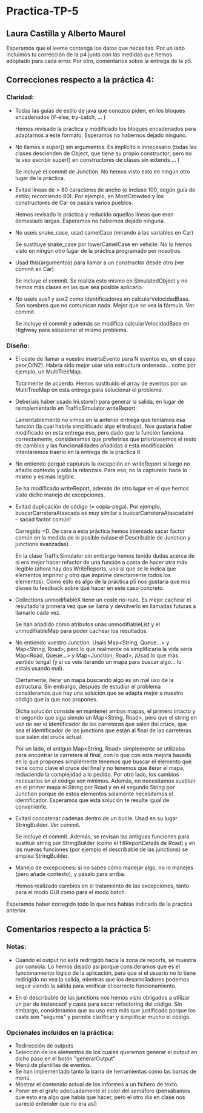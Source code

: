 # Practica-TP-5

## Laura Castilla y Alberto Maurel

Esperamos que el leeme contenga los datos que necesitas. Por un lado incluimos tu corrección de la p4 junto con las medidas
que hemos adoptado para cada error. Por otro, comentarios sobre la entrega de la p5.

## Correcciones respecto a la práctica 4:

### Claridad:

+ Todas las guías de estilo de java que conozco piden, en los bloques encadenados (if-else, try-catch, ... )

  Hemos revisado la práctica y modificado los bloques encadenados para adaptarnos a este formato.
  Esperamos no habernos dejado ninguno.

+ No llames a super() sin argumentos. Es implícito e innecesario (todas las clases descienden de Object,
  que tiene su propio constructor; pero no te veo escribir super() en constructores de clases sin extends ... )

  Se incluye el commit de Junction. No hemos visto esto en ningún otro lugar de la práctica.


+ Evitad líneas de > 80 caracteres de ancho (o incluso 100, según guía de estilo; recomiendo 80). 
  Por ejemplo, en MostCrowded y los constructores de Car os pasais varios pueblos.

  Hemos revisado la práctica y reducido aquellas líneas que eran demasiado largas. Esperamos no habernos dejado
  ninguna.

+ No useis snake_case, usad camelCase (mirando a las variables en Car)

  Se sustituye snake_case por lowerCamelCase en vehicle. No lo hemos visto en ningún otro lugar de la práctica
  programado por nosotros.

+ Usad this(argumentos) para llamar a un constructor desde otro (ver commit en Car)

  Se incluye el commit. Se realiza esto mismo en SimulatedObject y no hemos más clases en las que sea
  posible aplicarlo.

+ No useis aux1 y aux2 como identificadores en calcularVelocidadBase. Son nombres que no comunican
  nada. Mejor que se vea la fórmula. Ver commit.

  Se incluye el commit y además se modifica calcularVelocidadBase en Highway para solucionar el 
  mismo problema.
  
  
### Diseño:
 
 + El coste de llamar a vuestro insertaEvento para N eventos es, en el caso peor,O(N2). Habría sido mejor usar una estructura              ordenada... como por ejemplo, un MultiTreeMap.
   
   Totalmente de acuerdo. Hemos sustituido el array de eventos por un MultiTreeMap en esta entrega para solucionar el problema.
  
 + Deberíais haber usado Ini.store() para generar la salida, en lugar de reimplementarlo en TrafficSimulator.writeReport.

   Lamentablemente no vimos en la anterior entrega que teníamos esa función (la cual habría simplificado algo el trabajo).
   Nos gustaría haber modificado en esta entrega eso, pero dado que la función funciona correctamente, consideramos que 
   preferirías que priorizasemos el resto de cambios y las funcionalidades añadidas a esta modificación. Intentaremos traerlo
   en la entrega de la práctica 6

 + No entiendo porqué capturais la excepción en writeReport si luego no añadis contexto y sólo la relanzais.
   Para eso, no la captureis: hace lo mismo y es más legible.

   Se ha modificado writeReport, además de otro lugar en el que hemos visto dicho manejo de excepciones.

 + Evitad duplicación de código (= copia-pega). Por ejemplo, buscarCarreteraAtascada es muy similar a
   buscarCarreteraAtascadaIni – sacad factor común!
   
   Corregido =D. De cara a esta práctica hemos intentado sacar factor común en la medida de lo posible (véase el Describable
   de Junction y junctions avanzadas). 
   
   En la clase TrafficSimulator sin embargo hemos tenido dudas acerca de si era mejor hacer
   refactor de una función a costa de hacer otra más ilegible (ahora hay dos WriteReports, uno al que se le indica que elementos
   imprimir y otro que imprime directamente todos los elementos). Como esto es algo de la práctica p5 nos gustaría que nos 
   dieses tu feedback sobre qué hacer en este caso concreto.

 + Collections.unmodifiableX tiene un coste no-nulo. Es mejor cachear el resultado la primera vez que se
   llama y devolverlo en llamadas futuras a llamarlo cada vez.
   
   Se han añadido como atributos unas unmodifiableList y el unmodifiableMap para poder cachear los resultados.

 + No entiendo vuestro Junction. Usais Map<String, Queue...> y Map<String, Road>, pero lo que
   realmente os simplificaría la vida sería Map<Road, Queue...> y Map<Junction, Road>. ¡Usad lo que
   más sentido tenga! (y si os veis iterando un mapa para buscar algo... lo estais usando mal).
   
   Ciertamente, iterar un mapa buscando algo es un mal uso de la estructura. Sin embargo, después de estudiar
   el problema consideramos que hay una solución que se adapta mejor a nuestro código que la que nos propones.
   
   Dicha solución consiste en mantener ambos mapas, el primero intacto y el segundo que siga siendo un 
   Map<String, Road>, pero que el string en vez de ser el identificador de las carreteras que salen del cruce,
   que sea el identificador de las junctions que están al final de las carreteras que salen del cruce actual.
   
   Por un lado, el antiguo Map<String, Road> simplemente se utilizaba para encontrar la carretera al final, con
   lo que con esta mejora basada en lo que propones simplemente tenemos que buscar el elemento que tiene como
   clave el cruce del final y no tenemos que iterar el mapa, reduciendo la complejidad a lo pedido. Por otro lado,
   los cambios necesarios en el código son mínimos. Además, no necesitamos sustituir en el primer mapa el String
   por Road y en el segundo String por Junction porque de estos elementos solamente necesitamos el identificador.
   Esperamos que esta solución te resulte igual de conveniente.

 + Evitad concatenar cadenas dentro de un bucle. Usad en su lugar StringBuilder. Ver commit.

   Se incluye el commit. Además, se revisan las antiguas funciones para sustituir string por StringBuilder 
   (como el fillReportDetails de Road) y en las nuevas funciones (por ejemplo el describable de las junctions) 
   se emplea StringBuilder.

 + Manejo de excepciones: si no sabes cómo manejar algo, no lo manejes (pero añade contexto), y pásalo para arriba.
    
    Hemos realizado cambios en el tratamiento de las excepciones, tanto para el modo GUI como para el modo batch.
    
 Esperamos haber corregido todo lo que nos habías indicado de la práctica anterior.
  
## Comentarios respecto a la práctica 5:
### Notas:
- Cuando el output no está redirigido hacia la zona de reports, se muestra por consola. Lo hemos dejado así porque
  consideramos que es el funcionamiento lógico de la aplicación, para que si el usuario no lo tiene redirigido no 
  vea la salida, mientras que los desarrolladores podemos seguir viendo la salida para verificar el correcto funcionamiento.
  
- En el describable de las junctions nos hemos visto obligados a utilizar un par de instanceof y casts para sacar refactoring
  del código. Sin embargo, consideramos que su uso está más que justificado porque los casts son "seguros" y permite clarificar
  y simplificar mucho el código.

### Opcionales incluidos en la práctica:
- Redirección de outputs
- Selección de los elementos de los cuales queremos generar el output en dicho paso en el botón 
  "generarOutput"
- Menú de plantillas de eventos.
- Se han implementado tanto la barra de herramientas como las barras de menú.
- Mostrar el contenido actual de los informes a un fichero de texto.
- Poner en el grafo adecuadamente el color del semáforo (pensábamos que esto era algo que había
  que hacer, pero el otro día en clase nos pareció entender que no era así)
